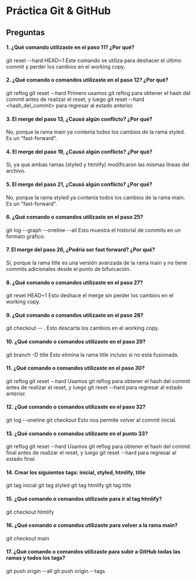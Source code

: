 # Práctica Git & GitHub

## Preguntas

#### 1. ¿Qué comando utilizaste en el paso 11? ¿Por qué?

git reset --hard HEAD~1
Este comando se utiliza para deshacer el último commit y perder los cambios en el working copy.

#### 2. ¿Qué comando o comandos utilizaste en el paso 12? ¿Por qué?

git reflog
git reset --hard
Primero usamos git reflog para obtener el hash del commit antes de realizar el reset, y luego git reset --hard <hash_del_commit> para regresar al estado anterior.

#### 3. El merge del paso 13, ¿Causó algún conflicto? ¿Por qué?

No, porque la rama main ya contenía todos los cambios de la rama styled. Es un "fast-forward".

#### 4. El merge del paso 19, ¿Causó algún conflicto? ¿Por qué?

Sí, ya que ambas ramas (styled y htmlify) modificaron las mismas líneas del archivo.

#### 5. El merge del paso 21, ¿Causó algún conflicto? ¿Por qué?

No, porque la rama styled ya contenía todos los cambios de la rama main. Es un "fast-forward".

#### 6. ¿Qué comando o comandos utilizaste en el paso 25?

git log --graph --oneline --all
Esto muestra el historial de commits en un formato gráfico.

#### 7. El merge del paso 26, ¿Podría ser fast forward? ¿Por qué?

Sí, porque la rama title es una versión avanzada de la rama main y no tiene commits adicionales desde el punto de bifurcación.

#### 8. ¿Qué comando o comandos utilizaste en el paso 27?

git reset HEAD~1
Esto deshace el merge sin perder los cambios en el working copy.

#### 9. ¿Qué comando o comandos utilizaste en el paso 28?

git checkout -- .
Esto descarta los cambios en el working copy.

#### 10. ¿Qué comando o comandos utilizaste en el paso 29?

git branch -D title
Esto elimina la rama title incluso si no está fusionada.

#### 11. ¿Qué comando o comandos utilizaste en el paso 30?

git reflog
git reset --hard
Usamos git reflog para obtener el hash del commit antes de realizar el reset, y luego git reset --hard para regresar al estado anterior.

#### 12. ¿Qué comando o comandos utilizaste en el paso 32?

git log --oneline
git checkout
Esto nos permite volver al commit inicial.

#### 13. ¿Qué comando o comandos utilizaste en el punto 33?

git reflog
git reset --hard
Usamos git reflog para obtener el hash del commit final antes de realizar el reset, y luego git reset --hard para regresar al estado final.

#### 14. Crear los siguientes tags: inicial, styled, htmlify, title

git tag inicial
git tag styled
git tag htmlify
git tag title

#### 15. ¿Qué comando o comandos utilizaste para ir al tag htmlify?

git checkout htmlify

#### 16. ¿Qué comando o comandos utilizaste para volver a la rama main?

git checkout main

#### 17. ¿Qué comando o comandos utilizaste para subir a GitHub todas las ramas y todos los tags?

git push origin --all
git push origin --tags